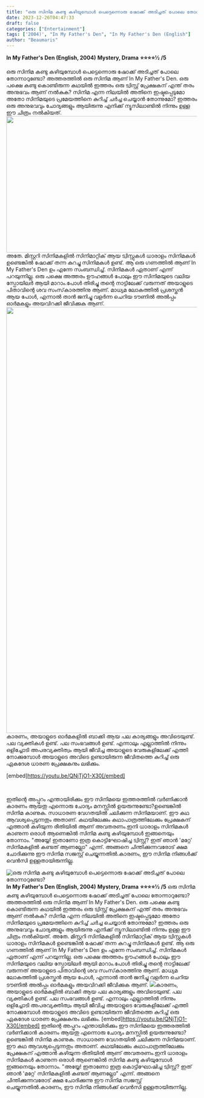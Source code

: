 ```yaml
---
title: "ഒരു സിനിമ കണ്ടു കഴിയുമ്പോൾ പെട്ടെന്നൊരു ഷോക്ക് അടിച്ചത് പോലെ തോന്നാറുണ്ടോ?"
date: 2023-12-26T04:47:33
draft: false
categories: ["Entertainment"]
tags: ['2004)', "In My Father's Den", "In My Father's Den (English"]
author: "Beaumaris"
---
```


<strong>In My Father's Den (English, 2004)</strong>
<strong>Mystery, Drama</strong>
<strong>⭐️⭐️⭐️⭐️½ /5</strong>

ഒരു സിനിമ കണ്ടു കഴിയുമ്പോൾ പെട്ടെന്നൊരു ഷോക്ക് അടിച്ചത് പോലെ തോന്നാറുണ്ടോ? അത്തരത്തിൽ ഒരു സിനിമ ആണ്‌ In My Father's Den. ഒരു പക്ഷെ കണ്ടു കൊണ്ടിരുന്ന കഥയിൽ ഇത്തരം ഒരു ട്വിസ്റ്റ് പ്രേക്ഷകന് എന്ത് തരം അനുഭവം ആണ്‌ നൽകുക? സിനിമ എന്ന നിലയിൽ അതിനെ ഇഷ്ടപ്പെടുമോ അതോ സിനിമയുടെ പ്രമേയത്തിനെ കുറിച്ച് ചർച്ച ചെയ്യാൻ തോന്നുമോ? ഇത്തരം ഒരു അനുഭവവും ചോദ്യങ്ങളും ആയിരുന്നു എനിക്ക് ന്യൂസിലാണ്ടിൽ നിന്നും ഉള്ള ഈ ചിത്രം നൽകിയത്. <img class="alignnone size-full wp-image-435548" src="https://cdn.boolokam.com/articles/2023/12/qdddqddqqd.jpg" alt="" width="640" height="360" />അതേ. മിസ്റ്ററി സിനിമകളിൽ സിനിമാറ്റിക് ആയ ട്വിസ്റ്റുകൾ ധാരാളം സിനിമകൾ ഉണ്ടെങ്കിൽ ഷോക്ക് തന്ന കുറച്ചു സിനിമകൾ ഉണ്ട്. ആ ഒരു ഗണത്തിൽ ആണ്‌ In My Father's Den ഉം എന്നേ സംബന്ധിച്ച്. സിനിമകൾ ഏതാണ് എന്ന് പറയുന്നില്ല. ഒരു പക്ഷെ അത്തരം ഊഹങ്ങൾ പോലും ഈ സിനിമയുടെ വലിയ സ്പോയിലർ ആയി മാറാം.പോൾ തിരിച്ചു തന്റെ നാട്ടിലേക്ക് വരുന്നത് അയാളുടെ പിതാവിന്റെ ശവ സംസ്‌കാരത്തിനു ആണ്‌. മാധ്യമ ലോകത്തിൽ പ്രശസ്തൻ ആയ പോൾ, എന്നാൽ താൻ ജനിച്ചു വളർന്ന ചെറിയ ടൗണിൽ അൽപ്പം ഓർമകളും അയവിറക്കി ജീവിക്കുക ആണ്‌. <img class="size-full wp-image-435547 aligncenter" src="https://cdn.boolokam.com/articles/2023/12/ddddd-4.jpg" alt="" width="2000" height="1125" />കാരണം, അയാളുടെ ഓർമകളിൽ ബാക്കി ആയ പല കാര്യങ്ങളും അവിടെയുണ്ട്. പല വ്യക്തികൾ ഉണ്ട്. പല സംഭവങ്ങൾ ഉണ്ട്. എന്നാലും എല്ലാത്തിൽ നിന്നും ഒളിച്ചോടി അപരവ്യക്തിത്വം ആയി ജീവിച്ച അയാളുടെ വേരുകളിലേക്ക് എത്തി നോക്കുമ്പോൾ അയാളുടെ അവിടെ ഉണ്ടായിരുന്ന ജീവിതത്തെ കുറിച്ച് ഒരു ഏകദേശ ധാരണ പ്രേക്ഷകനും ലഭിക്കും.

[embed]https://youtu.be/QNjTjO1-X30[/embed]

&nbsp;

ഇതിന്റെ അപ്പുറം എന്തായിരിക്കും ഈ സിനിമയെ ഇത്തരത്തിൽ വർണിക്കാൻ കാരണം ആയതു എന്നൊരു ചോദ്യം മനസ്സിൽ ഉയരുന്നുണ്ടോ?ഉണ്ടെങ്കിൽ സിനിമ കാണുക. സാധാരണ വേഗതയിൽ ചലിക്കുന്ന സിനിമയാണ്. ഈ കഥ ആവശ്യപ്പെടുന്നതും അതാണ്‌. കഥയിലേക്കും കഥാപാത്രത്തിലേക്കും പ്രേക്ഷകന് എത്താൻ കഴിയുന്ന രീതിയിൽ ആണ്‌ അവതരണം.ഇനി ധാരാളം സിനിമകൾ കാണുന്ന ഒരാൾ ആണെങ്കിൽ സിനിമ കണ്ടു കഴിയുമ്പോൾ ഇങ്ങനെയും തോന്നാം. "അയ്യേ! ഇതാണോ ഇത്ര കൊട്ടിഘോഷിച്ച ട്വിസ്റ്റ്? ഇത് ഞാൻ 'മറ്റേ' സിനിമകളിൽ കണ്ടത് ആണല്ലോ" എന്ന്. അങ്ങനെ ചിന്തിക്കുന്നവരോട് ക്ഷമ ചോദിക്കുന്നു ഈ സിനിമ സജസ്റ്റ് ചെയ്യുന്നതിൽ.കാരണം, ഈ സിനിമ നിങ്ങൾക്ക് വെൻസി ഉള്ളതായിരുന്നില്ല.


![ഒരു സിനിമ കണ്ടു കഴിയുമ്പോൾ പെട്ടെന്നൊരു ഷോക്ക് അടിച്ചത് പോലെ തോന്നാറുണ്ടോ?](https://cdn.boolokam.com/articles/2023/12/qdddqddqqd.jpg)**In My Father's Den (English, 2004)** **Mystery, Drama** **⭐️⭐️⭐️⭐️½ /5** ഒരു സിനിമ കണ്ടു കഴിയുമ്പോൾ പെട്ടെന്നൊരു ഷോക്ക് അടിച്ചത് പോലെ തോന്നാറുണ്ടോ? അത്തരത്തിൽ ഒരു സിനിമ ആണ്‌ In My Father's Den. ഒരു പക്ഷെ കണ്ടു കൊണ്ടിരുന്ന കഥയിൽ ഇത്തരം ഒരു ട്വിസ്റ്റ് പ്രേക്ഷകന് എന്ത് തരം അനുഭവം ആണ്‌ നൽകുക? സിനിമ എന്ന നിലയിൽ അതിനെ ഇഷ്ടപ്പെടുമോ അതോ സിനിമയുടെ പ്രമേയത്തിനെ കുറിച്ച് ചർച്ച ചെയ്യാൻ തോന്നുമോ? ഇത്തരം ഒരു അനുഭവവും ചോദ്യങ്ങളും ആയിരുന്നു എനിക്ക് ന്യൂസിലാണ്ടിൽ നിന്നും ഉള്ള ഈ ചിത്രം നൽകിയത്. അതേ. മിസ്റ്ററി സിനിമകളിൽ സിനിമാറ്റിക് ആയ ട്വിസ്റ്റുകൾ ധാരാളം സിനിമകൾ ഉണ്ടെങ്കിൽ ഷോക്ക് തന്ന കുറച്ചു സിനിമകൾ ഉണ്ട്. ആ ഒരു ഗണത്തിൽ ആണ്‌ In My Father's Den ഉം എന്നേ സംബന്ധിച്ച്. സിനിമകൾ ഏതാണ് എന്ന് പറയുന്നില്ല. ഒരു പക്ഷെ അത്തരം ഊഹങ്ങൾ പോലും ഈ സിനിമയുടെ വലിയ സ്പോയിലർ ആയി മാറാം.പോൾ തിരിച്ചു തന്റെ നാട്ടിലേക്ക് വരുന്നത് അയാളുടെ പിതാവിന്റെ ശവ സംസ്‌കാരത്തിനു ആണ്‌. മാധ്യമ ലോകത്തിൽ പ്രശസ്തൻ ആയ പോൾ, എന്നാൽ താൻ ജനിച്ചു വളർന്ന ചെറിയ ടൗണിൽ അൽപ്പം ഓർമകളും അയവിറക്കി ജീവിക്കുക ആണ്‌. ![](https://cdn.boolokam.com/articles/2023/12/ddddd-4.jpg)കാരണം, അയാളുടെ ഓർമകളിൽ ബാക്കി ആയ പല കാര്യങ്ങളും അവിടെയുണ്ട്. പല വ്യക്തികൾ ഉണ്ട്. പല സംഭവങ്ങൾ ഉണ്ട്. എന്നാലും എല്ലാത്തിൽ നിന്നും ഒളിച്ചോടി അപരവ്യക്തിത്വം ആയി ജീവിച്ച അയാളുടെ വേരുകളിലേക്ക് എത്തി നോക്കുമ്പോൾ അയാളുടെ അവിടെ ഉണ്ടായിരുന്ന ജീവിതത്തെ കുറിച്ച് ഒരു ഏകദേശ ധാരണ പ്രേക്ഷകനും ലഭിക്കും. [embed]https://youtu.be/QNjTjO1-X30[/embed] ഇതിന്റെ അപ്പുറം എന്തായിരിക്കും ഈ സിനിമയെ ഇത്തരത്തിൽ വർണിക്കാൻ കാരണം ആയതു എന്നൊരു ചോദ്യം മനസ്സിൽ ഉയരുന്നുണ്ടോ?ഉണ്ടെങ്കിൽ സിനിമ കാണുക. സാധാരണ വേഗതയിൽ ചലിക്കുന്ന സിനിമയാണ്. ഈ കഥ ആവശ്യപ്പെടുന്നതും അതാണ്‌. കഥയിലേക്കും കഥാപാത്രത്തിലേക്കും പ്രേക്ഷകന് എത്താൻ കഴിയുന്ന രീതിയിൽ ആണ്‌ അവതരണം.ഇനി ധാരാളം സിനിമകൾ കാണുന്ന ഒരാൾ ആണെങ്കിൽ സിനിമ കണ്ടു കഴിയുമ്പോൾ ഇങ്ങനെയും തോന്നാം. "അയ്യേ! ഇതാണോ ഇത്ര കൊട്ടിഘോഷിച്ച ട്വിസ്റ്റ്? ഇത് ഞാൻ 'മറ്റേ' സിനിമകളിൽ കണ്ടത് ആണല്ലോ" എന്ന്. അങ്ങനെ ചിന്തിക്കുന്നവരോട് ക്ഷമ ചോദിക്കുന്നു ഈ സിനിമ സജസ്റ്റ് ചെയ്യുന്നതിൽ.കാരണം, ഈ സിനിമ നിങ്ങൾക്ക് വെൻസി ഉള്ളതായിരുന്നില്ല.
